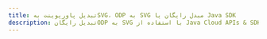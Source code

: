 ---title: تبدیل پاورپوینت بهSVG، ODP به SVG مبدل رایگان یا Java SDKdescription: تبدیل رایگانODP به SVG با استفاده از Java Cloud APIs & SDK. همچنین اسناد Microsoft PowerPoint را در Cloud ایجاد، ویرایش و رندر کنید.---